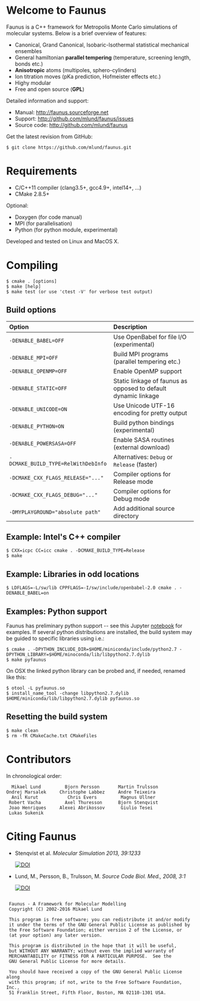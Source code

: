 Welcome to Faunus
=================

Faunus is a C++ framework for Metropolis Monte Carlo simulations of
molecular systems. Below is a brief overview of features:

- Canonical, Grand Canonical, Isobaric-Isothermal statistical mechanical ensembles
- General hamiltonian **parallel tempering** (temperature, screening length, bonds etc.)
- **Anisotropic** atoms (multipoles, sphero-cylinders)
- Ion titration moves (pKa prediction, Hofmeister effects etc.)
- Highy modular
- Free and open source (**GPL**)

Detailed information and support:

- Manual: <http://faunus.sourceforge.net>
- Support: <http://github.com/mlund/faunus/issues>
- Source code: <http://github.com/mlund/faunus>

Get the latest revision from GitHub:

    $ git clone https://github.com/mlund/faunus.git

Requirements
============

- C/C++11 compiler (clang3.5+, gcc4.9+, intel14+, ...)
- CMake 2.8.5+

Optional:

- Doxygen (for code manual)
- MPI (for parallelisation)
- Python (for python module, experimental)

Developed and tested on Linux and MacOS X.

Compiling
=========

    $ cmake . [options]
    $ make [help]
    $ make test (or use 'ctest -V' for verbose test output)

Build options
-------------

Option                             | Description
:--------------------------------- | :----------------------------------------
`-DENABLE_BABEL=OFF`               | Use OpenBabel for file I/O (experimental)
`-DENABLE_MPI=OFF`                 | Build MPI programs (parallel tempering etc.)
`-DENABLE_OPENMP=OFF`              | Enable OpenMP support
`-DENABLE_STATIC=OFF`              | Static linkage of faunus as opposed to default dynamic linkage
`-DENABLE_UNICODE=ON`              | Use Unicode UTF-16 encoding for pretty output
`-DENABLE_PYTHON=ON`               | Build python bindings (experimental)
`-DENABLE_POWERSASA=OFF`           | Enable SASA routines (external download)
`-DCMAKE_BUILD_TYPE=RelWithDebInfo`| Alternatives: `Debug` or `Release` (faster)
`-DCMAKE_CXX_FLAGS_RELEASE="..."`  | Compiler options for Release mode
`-DCMAKE_CXX_FLAGS_DEBUG="..."`    | Compiler options for Debug mode
`-DMYPLAYGROUND="absolute path"`   | Add additional source directory

Example: Intel's C++ compiler
-----------------------------

    $ CXX=icpc CC=icc cmake . -DCMAKE_BUILD_TYPE=Release
    $ make

Example: Libraries in odd locations
-----------------------------------

    $ LDFLAGS=-L/sw/lib CPPFLAGS=-I/sw/include/openbabel-2.0 cmake . -DENABLE_BABEL=on

Examples: Python support
------------------------
Faunus has preliminary python support -- see this Jupyter [notebook](scripts/pyfaunus-test.ipynb)
for examples.
If several python distributions are installed, the build system may be guided to specific
libraries using i.e.:

    $ cmake . -DPYTHON_INCLUDE_DIR=$HOME/miniconda/include/python2.7 -DPYTHON_LIBRARY=$HOME/minoconda/lib/libpython2.7.dylib
    $ make pyfaunus

On OSX the linked python library can be probed and, if needed, renamed like this:

    $ otool -L pyfaunus.so
    $ install_name_tool -change libpython2.7.dylib $HOME/miniconda/lib/libpython2.7.dylib pyfaunus.so

Resetting the build system
--------------------------

    $ make clean
    $ rm -fR CMakeCache.txt CMakeFiles

Contributors
============

In chronological order:

~~~~~~~~~~~~~~~~~~~~~~~~~~~~~~~~~~~~~~~~~~~~~~~~~~~~~~~~~~~
  Mikael Lund         Bjorn Persson       Martin Trulsson    
Ondrej Marsalek     Christophe Labbez     Andre Teixeira     
  Anil Kurut           Chris Evers         Magnus Ullner      
 Robert Vacha         Axel Thuresson      Bjorn Stenqvist
 Joao Henriques     Alexei Abrikossov      Giulio Tesei
 Lukas Sukenik
~~~~~~~~~~~~~~~~~~~~~~~~~~~~~~~~~~~~~~~~~~~~~~~~~~~~~~~~~~~

Citing Faunus
=============

- Stenqvist et al.
  _Molecular Simulation 2013, 39:1233_

  [![DOI](https://img.shields.io/badge/DOI-10%2Fnvn-orange.svg)](http://dx.doi.org/10/nvn)

- Lund, M., Persson, B., Trulsson, M.
  _Source Code Biol. Med., 2008, 3:1_

  [![DOI](https://img.shields.io/badge/DOI-10%2Fdfqgch-orange.svg)](http://dx.doi.org/10/dfqgch)

~~~~~~~~~~~~~~~~~~~~~~~~~~~~~~~~~~~~~~~~~~~~~~~~~~~~~~~~~~~~~~~~~~~~~~~~~

 Faunus - A Framework for Molecular Modelling 
 Copyright (C) 2002-2016 Mikael Lund

 This program is free software; you can redistribute it and/or modify
 it under the terms of the GNU General Public License as published by
 the Free Software Foundation; either version 2 of the License, or 
 (at your option) any later version.

 This program is distributed in the hope that it will be useful,
 but WITHOUT ANY WARRANTY; without even the implied warranty of
 MERCHANTABILITY or FITNESS FOR A PARTICULAR PURPOSE.  See the
 GNU General Public License for more details.

 You should have received a copy of the GNU General Public License along
 with this program; if not, write to the Free Software Foundation, Inc.,
 51 Franklin Street, Fifth Floor, Boston, MA 02110-1301 USA.
 
~~~~~~~~~~~~~~~~~~~~~~~~~~~~~~~~~~~~~~~~~~~~~~~~~~~~~~~~~~~~~~~~~~~~~~~~~

